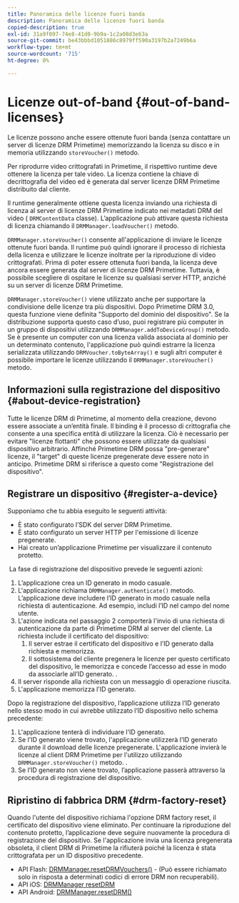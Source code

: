 ```yaml
---
title: Panoramica delle licenze fuori banda
description: Panoramica delle licenze fuori banda
copied-description: true
exl-id: 31a9f097-74e8-41d0-9b9a-1c2a08d3e63a
source-git-commit: be43bbbd1051886c8979ff590a3197b2a7249b6a
workflow-type: tm+mt
source-wordcount: '715'
ht-degree: 0%

---
```


# Licenze out-of-band {#out-of-band-licenses}

Le licenze possono anche essere ottenute fuori banda (senza contattare un server di licenze DRM Primetime) memorizzando la licenza su disco e in memoria utilizzando `storeVoucher()` metodo.

Per riprodurre video crittografati in Primetime, il rispettivo runtime deve ottenere la licenza per tale video. La licenza contiene la chiave di decrittografia del video ed è generata dal server licenze DRM Primetime distribuito dal cliente.

Il runtime generalmente ottiene questa licenza inviando una richiesta di licenza al server di licenze DRM Primetime indicato nei metadati DRM del video ( `DRMContentData` classe). L’applicazione può attivare questa richiesta di licenza chiamando il `DRMManager.loadVoucher()` metodo.

`DRMManager.storeVoucher()` consente all&#39;applicazione di inviare le licenze ottenute fuori banda. Il runtime può quindi ignorare il processo di richiesta della licenza e utilizzare le licenze inoltrate per la riproduzione di video crittografati. Prima di poter essere ottenuta fuori banda, la licenza deve ancora essere generata dal server di licenze DRM Primetime. Tuttavia, è possibile scegliere di ospitare le licenze su qualsiasi server HTTP, anziché su un server di licenze DRM Primetime.

`DRMManager.storeVoucher()` viene utilizzato anche per supportare la condivisione delle licenze tra più dispositivi. Dopo Primetime DRM 3.0, questa funzione viene definita &quot;Supporto del dominio del dispositivo&quot;. Se la distribuzione supporta questo caso d’uso, puoi registrare più computer in un gruppo di dispositivi utilizzando `DRMManager.addToDeviceGroup()` metodo. Se è presente un computer con una licenza valida associata al dominio per un determinato contenuto, l&#39;applicazione può quindi estrarre la licenza serializzata utilizzando `DRMVoucher.toByteArray()` e sugli altri computer è possibile importare le licenze utilizzando il `DRMManager.storeVoucher()` metodo.

## Informazioni sulla registrazione del dispositivo {#about-device-registration}

Tutte le licenze DRM di Primetime, al momento della creazione, devono essere associate a un’entità finale. Il binding è il processo di crittografia che consente a una specifica entità di utilizzare la licenza. Ciò è necessario per evitare &quot;licenze flottanti&quot; che possono essere utilizzate da qualsiasi dispositivo arbitrario. Affinché Primetime DRM possa &quot;pre-generare&quot; licenze, il &quot;target&quot; di queste licenze pregenerate deve essere noto in anticipo. Primetime DRM si riferisce a questo come &quot;Registrazione del dispositivo&quot;.

## Registrare un dispositivo {#register-a-device}

Supponiamo che tu abbia eseguito le seguenti attività:

* È stato configurato l’SDK del server DRM Primetime.
* È stato configurato un server HTTP per l&#39;emissione di licenze pregenerate.
* Hai creato un’applicazione Primetime per visualizzare il contenuto protetto.

 La fase di registrazione del dispositivo prevede le seguenti azioni:

1. L’applicazione crea un ID generato in modo casuale.
1. L&#39;applicazione richiama `DRMManager.authenticate()` metodo. L’applicazione deve includere l’ID generato in modo casuale nella richiesta di autenticazione. Ad esempio, includi l’ID nel campo del nome utente.
1. L&#39;azione indicata nel passaggio 2 comporterà l&#39;invio di una richiesta di autenticazione da parte di Primetime DRM al server del cliente. La richiesta include il certificato del dispositivo:
   1. Il server estrae il certificato del dispositivo e l’ID generato dalla richiesta e memorizza.
   1. Il sottosistema del cliente pregenera le licenze per questo certificato del dispositivo, le memorizza e concede l’accesso ad esse in modo da associarle all’ID generato. .
1. Il server risponde alla richiesta con un messaggio di operazione riuscita.
1. L&#39;applicazione memorizza l&#39;ID generato.

Dopo la registrazione del dispositivo, l’applicazione utilizza l’ID generato nello stesso modo in cui avrebbe utilizzato l’ID dispositivo nello schema precedente:
1. L&#39;applicazione tenterà di individuare l&#39;ID generato.
1. Se l&#39;ID generato viene trovato, l&#39;applicazione utilizzerà l&#39;ID generato durante il download delle licenze pregenerate. L&#39;applicazione invierà le licenze al client DRM Primetime per l&#39;utilizzo utilizzando `DRMManager.storeVoucher()` metodo. .
1. Se l’ID generato non viene trovato, l’applicazione passerà attraverso la procedura di registrazione del dispositivo.

## Ripristino di fabbrica DRM {#drm-factory-reset}

Quando l&#39;utente del dispositivo richiama l&#39;opzione DRM factory reset, il certificato del dispositivo viene eliminato. Per continuare la riproduzione del contenuto protetto, l’applicazione deve seguire nuovamente la procedura di registrazione del dispositivo. Se l&#39;applicazione invia una licenza pregenerata obsoleta, il client DRM di Primetime la rifiuterà poiché la licenza è stata crittografata per un ID dispositivo precedente.

* API Flash: [DRMManager.resetDRMVouchers()](https://help.adobe.com/en_US/FlashPlatform/reference/actionscript/3/flash/net/drm/DRMManager.html#resetDRMVouchers()) - (Può essere richiamato solo in risposta a determinati codici di errore DRM non recuperabili).
* API iOS: [DRMManager resetDRM](https://help.adobe.com/en_US/primetime/api/drm-apis/client/ios/interface_d_r_m_manager.html#a0dd6c9662428583196e0419d3ea69446)
* API Android: [DRMManager.resetDRM()](https://help.adobe.com/en_US/primetime/api/drm-apis/client/android/com/adobe/ave/drm/DRMManager.html#resetDRM(com.adobe.ave.drm.DRMOperationErrorCallback,%20com.adobe.ave.drm.DRMOperationCompleteCallback))
